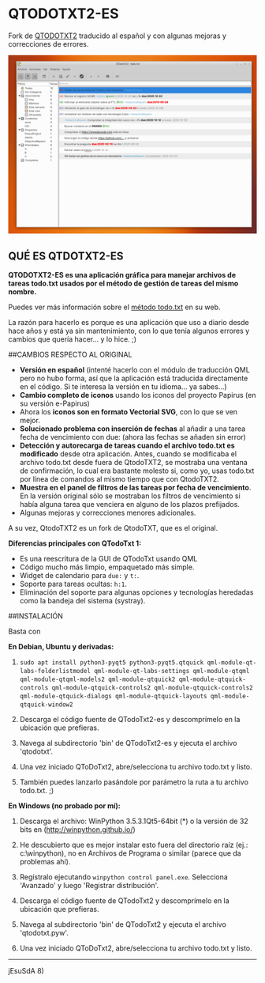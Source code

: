 


# QTODOTXT2-ES

Fork de [QTODOTXT2](https://github.com/QTodoTxt/QTodoTxt2/) traducido al español y con algunas mejoras y correcciones de errores.


![QTODOTXT2-es](shot-qtodotxt2-es.png)

## QUÉ ES QTDOTXT2-ES

**QTODOTXT2-ES es una aplicación gráfica para manejar archivos de tareas todo.txt usados por el método de gestión de tareas del mismo nombre.**

Puedes ver más información sobre el [método todo.txt](http://todotxt.org/) en su web.

La razón para hacerlo es porque es una aplicación que uso a diario desde hace años y está ya sin mantenimiento, con lo que tenía algunos errores y cambios que quería hacer... y lo hice. ;)



##CAMBIOS RESPECTO AL ORIGINAL

- **Versión en español** (intenté hacerlo con el módulo de traducción QML pero no hubo forma, así que la aplicación está traducida directamente en el código. Si te interesa la versión en tu idioma... ya sabes...)
- **Cambio completo de iconos** usando los iconos del proyecto Papirus (en su versión e-Papirus)
- Ahora los **iconos son en formato Vectorial SVG**, con lo que se ven mejor.
- **Solucionado problema con inserción de fechas** al añadir a una tarea fecha de vencimiento con due: (ahora las fechas se añaden sin error)
- **Detección y autorecarga de tareas cuando el archivo todo.txt es modificado** desde otra aplicación. Antes, cuando se modificaba el archivo todo.txt desde fuera de QtodoTXT2, se mostraba una ventana de confirmación, lo cual era bastante molesto si, como yo, usas todo.txt por línea de comandos al mismo tiempo que con QtodoTXT2.
- **Muestra en el panel de filtros de las tareas por fecha de vencimiento**. En la versión original sólo se mostraban los filtros de vencimiento si había alguna tarea que venciera en alguno de los plazos prefijados.
- Algunas mejoras y correcciones menores adicionales.


A su vez, QtodoTXT2 es un fork de QtodoTXT, que es el original.

**Diferencias principales con QTodoTxt 1:**
*   Es una reescritura de la GUI de QTodoTxt usando QML
*   Código mucho más limpio, empaquetado más simple.
*   Widget de calendario para `due:` y `t:`.
*   Soporte para tareas ocultas: `h:1`.
*   Eliminación del soporte para algunas opciones y tecnologías heredadas como la bandeja del sistema (systray).


##INSTALACIÓN

Basta con 

**En Debian, Ubuntu y derivadas:**

1.  `sudo apt install python3-pyqt5 python3-pyqt5.qtquick qml-module-qt-labs-folderlistmodel qml-module-qt-labs-settings qml-module-qtqml qml-module-qtqml-models2 qml-module-qtquick2 qml-module-qtquick-controls qml-module-qtquick-controls2 qml-module-qtquick-controls2 qml-module-qtquick-dialogs qml-module-qtquick-layouts qml-module-qtquick-window2`

2.  Descarga el código fuente de QTodoTxt2-es y descomprímelo en la ubicación que prefieras.

3.  Navega al subdirectorio 'bin' de QTodoTxt2-es y ejecuta el archivo 'qtodotxt'.

4.  Una vez iniciado QToDoTxt2, abre/selecciona tu archivo todo.txt y listo.

5. También puedes lanzarlo pasándole por parámetro la ruta a tu archivo todo.txt. ;)

**En Windows (no probado por mí):**

1.  Descarga el archivo: WinPython 3.5.3.1Qt5-64bit (*) o la versión de 32 bits en (http://winpython.github.io/)

2.  He descubierto que es mejor instalar esto fuera del directorio raíz (ej.: c:\winpython), no en Archivos de Programa o similar (parece que da problemas ahí).

3.  Regístralo ejecutando `winpython control panel.exe`. Selecciona 'Avanzado' y luego 'Registrar distribución'.

4.  Descarga el código fuente de QTodoTxt2 y descomprímelo en la ubicación que prefieras.

5.  Navega al subdirectorio 'bin' de QTodoTxt2 y ejecuta el archivo 'qtodotxt.pyw'.

6.  Una vez iniciado QToDoTxt2, abre/selecciona tu archivo todo.txt y listo.

---

jEsuSdA 8)